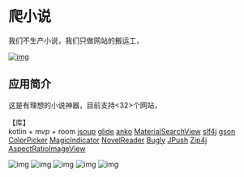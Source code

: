 # 爬小说
我们不生产小说，我们只做网站的搬运工，

[![img](https://img.shields.io/github/release/AoEiuV020/PaNovel.svg)](https://github.com/AoEiuV020/PaNovel/releases)

## 应用简介
这是有理想的小说神器，目前支持<32>个网站，

【库】  
kotlin + mvp + room
[jsoup](https://github.com/jhy/jsoup)
[glide](https://github.com/bumptech/glide)
[anko](https://github.com/Kotlin/anko)
[MaterialSearchView](https://github.com/MiguelCatalan/MaterialSearchView)
[slf4j](https://github.com/qos-ch/slf4j)
[gson](https://github.com/google/gson)
[ColorPicker](https://github.com/QuadFlask/colorpicker)
[MagicIndicator](https://github.com/hackware1993/MagicIndicator)
[NovelReader](https://github.com/newbiechen1024/NovelReader)
[Bugly](https://github.com/BuglyDevTeam/Bugly-Android)
[JPush](https://github.com/jpush)
[Zip4j](https://mvnrepository.com/artifact/net.lingala.zip4j/zip4j)
[AspectRatioImageView](https://github.com/santalu/aspect-ratio-imageview)

![img](screenshots/bookshelf.jpg)
![img](screenshots/genre.jpg)
![img](screenshots/list.jpg)
![img](screenshots/detail.jpg)
![img](screenshots/text.jpg)
